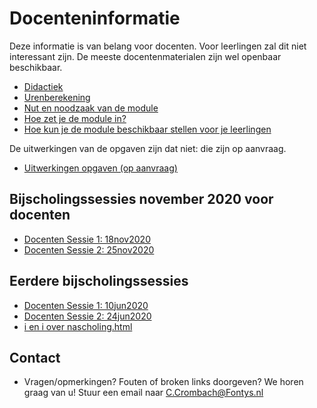 # Docenteninformatie 

Deze informatie is van belang voor docenten. Voor leerlingen zal dit niet interessant zijn. De meeste docentenmaterialen zijn wel openbaar beschikbaar. 

+ [Didactiek](didactiek)
+ [Urenberekening](uren)
+ [Nut en noodzaak van de module](nutNoodzaak)
+ [Hoe zet je de module in?](hoeInzetten)
+ [Hoe kun je de module beschikbaar stellen voor je leerlingen](hoeBeschikbaar)


De uitwerkingen van de opgaven zijn dat niet: die zijn op aanvraag. 

+ [Uitwerkingen opgaven (op aanvraag)](mailto:C.Crombach@Fontys.nl) 

## Bijscholingssessies november 2020 voor docenten

+ [Docenten Sessie 1: 18nov2020](../scholing/202011.sessie1)
+ [Docenten Sessie 2: 25nov2020](../scholing/202011.sessie2)

## Eerdere bijscholingssessies

+ [Docenten Sessie 1: 10jun2020](../scholing/202006.sessie1)
+ [Docenten Sessie 2: 24jun2020](../scholing/202006.sessie2)
+ [i en i over nascholing.html](https://ieni.github.io/inf2019/nascholing.html)

## Contact

+ Vragen/opmerkingen? Fouten of broken links doorgeven? We horen graag van u! Stuur een email naar 
[C.Crombach@Fontys.nl](mailto:C.Crombach@Fontys.nl)
